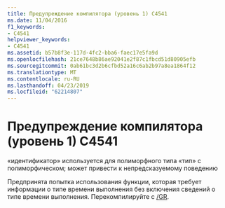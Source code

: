 ```yaml
---
title: Предупреждение компилятора (уровень 1) C4541
ms.date: 11/04/2016
f1_keywords:
- C4541
helpviewer_keywords:
- C4541
ms.assetid: b57b8f3e-117d-4fc2-bba6-faec17e5fa9d
ms.openlocfilehash: 21ce7648b86ae92041e2f87c1fbcd51d80905efb
ms.sourcegitcommit: 0ab61bc3d2b6cfbd52a16c6ab2b97a8ea1864f12
ms.translationtype: MT
ms.contentlocale: ru-RU
ms.lasthandoff: 04/23/2019
ms.locfileid: "62214807"
---
```

# <a name="compiler-warning-level-1-c4541"></a>Предупреждение компилятора (уровень 1) C4541

«идентификатор» используется для полиморфного типа «тип» с полиморфическом; может привести к непредсказуемому поведению

Предпринята попытка использования функции, которая требует информации о типе времени выполнения без включения сведений о типе времени выполнения. Перекомпилируйте с [/GR](../../build/reference/gr-enable-run-time-type-information.md).